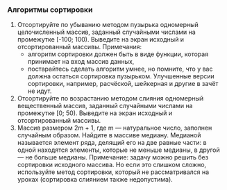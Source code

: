 ### Алгоритмы сортировки
1. Отсортируйте по убыванию методом пузырька одномерный целочисленный массив, заданный случайными числами на промежутке [-100; 100). Выведите на экран исходный и отсортированный массивы.
Примечания:
    - алгоритм сортировки должен быть в виде функции, которая принимает на вход массив данных,
    - постарайтесь сделать алгоритм умнее, но помните, что у вас должна остаться сортировка пузырьком. Улучшенные версии сортировки, например, расчёской, шейкерная и другие в зачёт не идут.
2. Отсортируйте по возрастанию методом слияния одномерный вещественный массив, заданный случайными числами на промежутке [0; 50). Выведите на экран исходный и отсортированный массивы.
3. Массив размером 2m + 1, где m — натуральное число, заполнен случайным образом. Найдите в массиве медиану. Медианой называется элемент ряда, делящий его на две равные части: в одной находятся элементы, которые не меньше медианы, в другой — не больше медианы.
Примечание: задачу можно решить без сортировки исходного массива. Но если это слишком сложно, используйте метод сортировки, который не рассматривался на уроках (сортировка слиянием также недопустима).